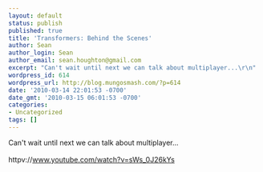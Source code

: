 ```yaml
---
layout: default
status: publish
published: true
title: 'Transformers: Behind the Scenes'
author: Sean
author_login: Sean
author_email: sean.houghton@gmail.com
excerpt: "Can't wait until next we can talk about multiplayer...\r\n"
wordpress_id: 614
wordpress_url: http://blog.mungosmash.com/?p=614
date: '2010-03-14 22:01:53 -0700'
date_gmt: '2010-03-15 06:01:53 -0700'
categories:
- Uncategorized
tags: []
---
```

Can't wait until next we can talk about multiplayer...<br />
<a id="more"></a><a id="more-614"></a><br />
httpv://www.youtube.com/watch?v=sWs_0J26kYs

